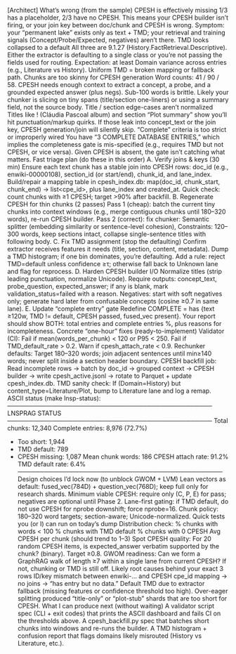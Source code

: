 [Architect]
What’s wrong (from the sample)
CPESH is effectively missing
1/3 has a placeholder, 2/3 have no CPESH. This means your CPESH builder isn’t firing, or your join key between doc/chunk and CPESH is wrong.
Symptom: your “permanent lake” exists only as text + TMD; your retrieval and training signals (Concept/Probe/Expected, negatives) aren’t there.
TMD looks collapsed to a default
All three are 9.1.27 (History.FactRetrieval.Descriptive). Either the extractor is defaulting to a single class or you’re not passing the fields used for routing.
Expectation: at least Domain variance across entries (e.g., Literature vs History). Uniform TMD = broken mapping or fallback path.
Chunks are too skinny for CPESH generation
Word counts: 41 / 90 / 58. CPESH needs enough context to extract a concept, a probe, and a grounded expected answer (plus negs). Sub-100 words is brittle.
Likely your chunker is slicing on tiny spans (title/section one-liners) or using a summary field, not the source body.
Title / section edge-cases aren’t normalized
Titles like ! (Cláudia Pascoal album) and section “Plot summary” show you’ll hit punctuation/markup quirks. If those leak into concept_text or the join key, CPESH generation/join will silently skip.
“Complete” criteria is too strict or improperly wired
You have “3 COMPLETE DATABASE ENTRIES,” which implies the completeness gate is mis-specified (e.g., requires TMD but not CPESH, or vice versa). Given CPESH is absent, the gate isn’t catching what matters.
Fast triage plan (do these in this order)
A. Verify joins & keys (30 min)
Ensure each text chunk has a stable join into CPESH rows:
doc_id (e.g., enwiki-00000108), section_id (or start/end), chunk_id, and lane_index.
Build/repair a mapping table in cpesh_index.db:
map(doc_id, chunk_start, chunk_end) → list<cpe_id>, plus lane_index and created_at.
Quick check: count chunks with ≥1 CPESH; target >90% after backfill.
B. Regenerate CPESH for thin chunks (2 passes)
Pass 1 (cheap): batch the current tiny chunks into context windows (e.g., merge contiguous chunks until 180–320 words), re-run CPESH builder.
Pass 2 (correct): fix chunker:
Semantic splitter (embedding similarity or sentence-level cohesion),
Constraints: 120–300 words, keep sections intact, collapse single-sentence titles with following body.
C. Fix TMD assignment (stop the defaulting)
Confirm extractor receives features it needs (title, section, content, metadata).
Dump a TMD histogram; if one bin dominates, you’re defaulting.
Add a rule: reject TMD=default unless confidence ≥τ; otherwise fall back to Unknown lane and flag for reprocess.
D. Harden CPESH builder I/O
Normalize titles (strip leading punctuation, normalize Unicode).
Require outputs: concept_text, probe_question, expected_answer; if any is blank, mark validation_status=failed with a reason.
Negatives: start with soft negatives only; generate hard later from confusable concepts (cosine ≥0.7 in same lane).
E. Update “complete entry” gate
Redefine COMPLETE = has {text ≥120w, TMD != default, CPESH passed, fused_vec present}.
Your report should show BOTH: total entries and complete entries %, plus reasons for incompleteness.
Concrete “one-hour” fixes (ready-to-implement)
Validator (CI):
Fail if mean(words_per_chunk) < 120 or P95 < 250.
Fail if TMD_default_rate > 0.2.
Warn if cpesh_attach_rate < 0.9.
Rechunker defaults:
Target 180–320 words; join adjacent sentences until min≥140 words; never split inside a section header boundary.
CPESH backfill job:
Read incomplete rows → batch by doc_id → grouped context → CPESH builder → write cpesh_active.jsonl → rotate to Parquet + update cpesh_index.db.
TMD sanity check:
If (Domain=History) but content_type=Literature/Plot, bump to Literature lane and log a remap.
ASCII status (make lnsp-status):
───────────────────────────────────────────────
LNSPRAG STATUS
───────────────────────────────────────────────
Total chunks:         12,340
Complete entries:     8,976 (72.7%)
 - Too short:         1,944
 - TMD default:         789
 - CPESH missing:     1,087
Mean chunk words:       186
CPESH attach rate:     91.2%
TMD default rate:        6.4%
───────────────────────────────────────────────
Design choices I’d lock now (to unblock GWOM + LVM)
Lean vectors as default: fused_vec(784D) + question_vec(768D); keep full only for research shards.
Minimum viable CPESH: require only (C, P, E) for pass; negatives are optional until Phase 2.
Lane-first gating: if TMD default, do not use CPESH for nprobe downshift; force nprobe=16.
Chunk policy: 180–320 word targets; section-aware; Unicode-normalized.
Quick tests you (or I) can run on today’s dump
Distribution check:
% chunks with words < 100
% chunks with TMD default
% chunks with 0 CPESH
Avg CPESH per chunk (should trend to 1–3)
Spot CPESH quality:
For 20 random CPESH items, is expected_answer verbatim supported by the chunk? (binary). Target ≥0.8.
GWOM readiness:
Can we form a GraphRAG walk of length ≥7 within a single lane from current CPESH? If not, chunking or TMD is still off.
Likely root causes behind your exact 3 rows
ID/key mismatch between enwiki-… and CPESH cpe_id mapping → no joins → “has entry but no data.”
Default TMD due to extractor fallback (missing features or confidence threshold too high).
Over-eager splitting produced “title-only” or “plot-stub” shards that are too short for CPESH.
What I can produce next (without waiting)
A validator script spec (CLI + exit codes) that prints the ASCII dashboard and fails CI on the thresholds above.
A cpesh_backfill.py spec that batches short chunks into windows and re-runs the builder.
A TMD histogram + confusion report that flags domains likely misrouted (History vs Literature, etc.).